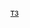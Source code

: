[тз](https://onedrive.live.com/edit.aspx?resid=D528E43878CAA763!4406&ithint=file%2cdocx&authkey=!AFTChZpDDxmfR5Y)